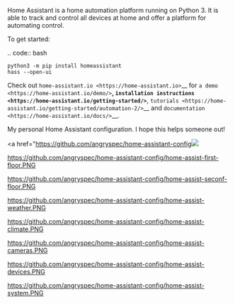 Home Assistant is a home automation platform running on Python 3. It is able to track and control all devices at home and offer a platform for automating control.

To get started:

.. code:: bash

    python3 -m pip install homeassistant
    hass --open-ui

Check out `home-assistant.io <https://home-assistant.io>`__ for `a
demo <https://home-assistant.io/demo/>`__, `installation instructions <https://home-assistant.io/getting-started/>`__,
`tutorials <https://home-assistant.io/getting-started/automation-2/>`__ and `documentation <https://home-assistant.io/docs/>`__.

My personal Home Assistant configuration. I hope this helps someone out! 

<a href="https://github.com/angryspec/home-assistant-config<img src="https://github.com/angryspec/home-assistant-config/home-assist-main.PNG<img"/></a>

<https://github.com/angryspec/home-assistant-config/home-assist-first-floor.PNG>

<https://github.com/angryspec/home-assistant-config/home-assist-seconf-floor.PNG>

<https://github.com/angryspec/home-assistant-config/home-assist-weather.PNG>

<https://github.com/angryspec/home-assistant-config/home-assist-climate.PNG>

<https://github.com/angryspec/home-assistant-config/home-assist-cameras.PNG>

<https://github.com/angryspec/home-assistant-config/home-assist-devices.PNG>

<https://github.com/angryspec/home-assistant-config/home-assist-system.PNG>

